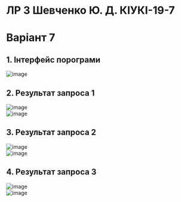 # ЛР 3 Шевченко Ю. Д. КІУКІ-19-7 <br/>
# Варіант 7 <br/>
## 1. Інтерфейс порограми<br/>
![image](https://user-images.githubusercontent.com/129991351/230717732-ca2c5351-0233-4141-bb71-b4f5952a2559.png)<br/>
## 2. Результат запроса 1<br/>
![image](https://user-images.githubusercontent.com/129991351/230717744-630a7da6-018f-4fd1-94ae-309809b8aa96.png)<br/>
![image](https://user-images.githubusercontent.com/129991351/230717880-dec71b1d-3035-45dd-bfa9-b93a3bfa24f8.png)<br/>
## 3. Результат запроса 2<br/>
![image](https://user-images.githubusercontent.com/129991351/230717908-b88ffbde-404b-44ae-9605-fda59ffabd1a.png)<br/>
![image](https://user-images.githubusercontent.com/129991351/230717919-465cc69e-447f-4dcb-b70e-309d12dba47e.png)<br/>
## 4. Результат запроса 3<br/>
![image](https://user-images.githubusercontent.com/129991351/230717929-ffc33759-1568-40f7-9404-61df1419fb31.png)<br/>
![image](https://user-images.githubusercontent.com/129991351/230717936-04fcecbc-e593-4ce5-be96-f0c9db21a71f.png)
